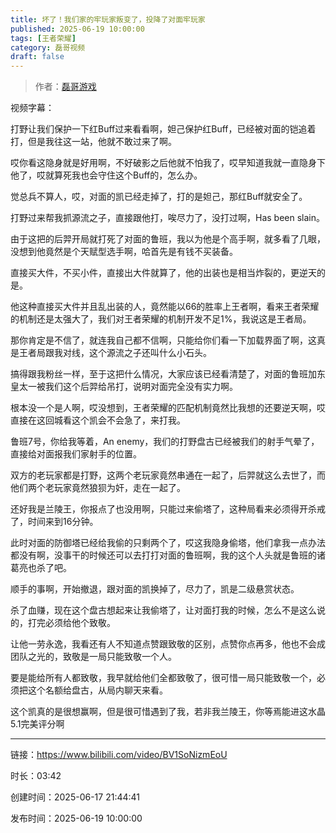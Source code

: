 ```yaml
---
title: 坏了！我们家的牢玩家叛变了，投降了对面牢玩家
published: 2025-06-19 10:00:00
tags: [王者荣耀]
category: 磊哥视频
draft: false
---
```



> 作者：[磊哥游戏](https://space.bilibili.com/268941858?spm_id_from=333.788.upinfo.head.click)

视频字幕：

打野让我们保护一下红Buff过来看看啊，妲己保护红Buff，已经被对面的铠追着打，但是我往这一站，他就不敢过来了啊。

哎你看这隐身就是好用啊，不好破影之后他就不怕我了，哎早知道我就一直隐身下他了，哎就算死我也会守住这个Buff的，怎么办。

觉总兵不算人，哎，对面的凯已经走掉了，打的是妲己，那红Buff就安全了。

打野过来帮我抓源流之子，直接跟他打，唉尽力了，没打过啊，Has been slain。

由于这把的后羿开局就打死了对面的鲁班，我以为他是个高手啊，就多看了几眼，没想到他竟然是个天赋型选手啊，哈首先是有钱不买装备。

直接买大件，不买小件，直接出大件就算了，他的出装也是相当炸裂的，更逆天的是。

他这种直接买大件并且乱出装的人，竟然能以66的胜率上王者啊，看来王者荣耀的机制还是太强大了，我们对王者荣耀的机制开发不足1%，我说这是王者局。

那你肯定是不信了，就连我自己都不信啊，只能给你们看一下加载界面了啊，这真是王者局跟我对线，这个源流之子还叫什么小石头。

搞得跟我粉丝一样，至于这把什么情况，大家应该已经看清楚了，对面的鲁班加东皇太一被我们这个后羿给吊打，说明对面完全没有实力啊。

根本没一个是人啊，哎没想到，王者荣耀的匹配机制竟然比我想的还要逆天啊，哎直接在这回城看这个凯会不会急了，来打我。

鲁班7号，你给我等着，An enemy，我们的打野盘古已经被我们的射手气晕了，直接给对面报我们家射手的位置。

双方的老玩家都是打野，这两个老玩家竟然串通在一起了，后羿就这么去世了，而他们两个老玩家竟然狼狈为奸，走在一起了。

还好我是兰陵王，你报点了也没用啊，只能过来偷塔了，这种局看来必须得开杀戒了，时间来到16分钟。

此时对面的防御塔已经给我偷的只剩两个了，哎这我隐身偷塔，他们拿我一点办法都没有啊，没事干的时候还可以去打打对面的鲁班啊，我的这个人头就是鲁班的诸葛亮也杀了吧。

顺手的事啊，开始撤退，跟对面的凯换掉了，尽力了，凯是二级悬赏状态。

杀了血赚，现在这个盘古想起来让我偷塔了，让对面打我的时候，怎么不是这么说的，打完必须给他个致敬。

让他一劳永逸，我看还有人不知道点赞跟致敬的区别，点赞你点再多，他也不会成团队之光的，致敬是一局只能致敬一个人。

要是能给所有人都致敬，我早就给他们全都致敬了，很可惜一局只能致敬一个，必须把这个名额给盘古，从局内聊天来看。

这个凯真的是很想赢啊，但是很可惜遇到了我，若非我兰陵王，你等焉能进这水晶5.1完美评分啊

---


链接：https://www.bilibili.com/video/BV1SoNizmEoU



时长：03:42

创建时间：2025-06-17 21:44:41

发布时间：2025-06-19 10:00:00
